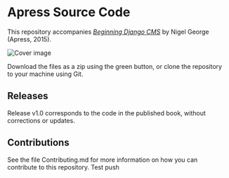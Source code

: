 # Apress Source Code

This repository accompanies [*Beginning Django CMS*](http://www.apress.com/9781484216705) by Nigel George (Apress, 2015).

![Cover image](9781484216705.jpg)

Download the files as a zip using the green button, or clone the repository to your machine using Git.

## Releases

Release v1.0 corresponds to the code in the published book, without corrections or updates.

## Contributions

See the file Contributing.md for more information on how you can contribute to this repository.
Test push